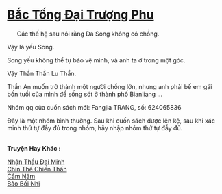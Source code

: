 <a href="https://truyentiki.com/bac-tong-dai-truong-phu.33676/" title="Bắc Tống Đại Trượng Phu"><h1>Bắc Tống Đại Trượng Phu</h1></a><div style="display:table"><img align="right" style="float: left; padding: 10px;" src="https://truyentiki.com/images/story/200x260/bac-tong-dai-truong-phu-1588220017.jpg" alt="">Các thế hệ sau nói rằng Da Song không có chồng. <p></p> Vậy là yếu Song. <p></p> Song yếu không thể tự bảo vệ mình, và anh ta ở trong một góc. <p></p> Vậy Thần Thần Lu Thần. <p></p> Thần An muốn trở thành một người chồng lớn, nhưng anh phải bế em gái bốn tuổi của mình để sống sót ở thành phố Bianliang ... <p></p> Nhóm qq của cuốn sách mới: Fangjia TRANG, số: 624065836 <p></p> Đây là một nhóm bình thường. Sau khi cuốn sách được lên kệ, sau khi xác minh thứ tự đầy đủ trong nhóm, hãy nhập nhóm thứ tự đầy đủ.</div><p><br><b>Truyện Hay Khác :</b></p><a href="https://truyentiki.com/nhan-thau-dai-minh.33675/" alt="Nhận Thầu Đại Minh">Nhận Thầu Đại Minh</a><br/><a href="https://github.com/nownovels/top500/tree/master/truyenhay/33890/" alt="Chín Thế Chiến Thần">Chín Thế Chiến Thần</a><br/><a href="https://www.flickr.com/photos/188164041@N05/49951991823/" alt="Cẩm Năm">Cẩm Năm</a><br/><a href="https://github.com/nownovels/top500/tree/master/truyenhay/33926/" alt="Bảo Bối Nhi">Bảo Bối Nhi</a><br/>